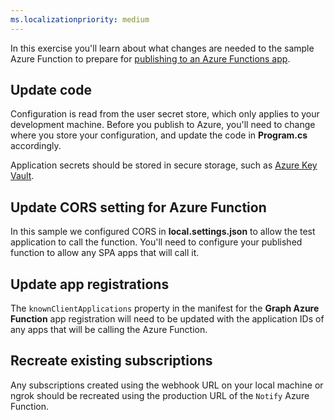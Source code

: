 ```yaml
---
ms.localizationpriority: medium
---
```


<!-- markdownlint-disable MD002 MD041 -->

In this exercise you'll learn about what changes are needed to the sample Azure Function to prepare for [publishing to an Azure Functions app](https://docs.microsoft.com/azure/azure-functions/functions-run-local#publish).

## Update code

Configuration is read from the user secret store, which only applies to your development machine. Before you publish to Azure, you'll need to change where you store your configuration, and update the code in **Program.cs** accordingly.

Application secrets should be stored in secure storage, such as [Azure Key Vault](https://docs.microsoft.com/azure/key-vault/general/overview).

## Update CORS setting for Azure Function

In this sample we configured CORS in **local.settings.json** to allow the test application to call the function. You'll need to configure your published function to allow any SPA apps that will call it.

## Update app registrations

The `knownClientApplications` property in the manifest for the **Graph Azure Function** app registration will need to be updated with the application IDs of any apps that will be calling the Azure Function.

## Recreate existing subscriptions

Any subscriptions created using the webhook URL on your local machine or ngrok should be recreated using the production URL of the `Notify` Azure Function.

